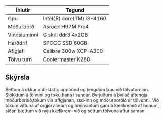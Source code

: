 | Íhlutir | Tegund |
|-------|------|
| Cpu | Intel(R) core(TM) i3-4160 |
| Móðurborð| Asrock H97M Pro4|
| Vinnsluminni | G skill ddr3 4x2GB |
| Harðdrif | SPCCC SSD 60GB|
| Aflgjafi | Calibre 300w XCP-A300|
| Tölvu turn | Coolermaster K280|

## Skýrsla

Settum á okkur anti-static armbönd og tengdum þau við tölvuturninn.
Slökktum á tölvuni og tóku hana í sundur.
Byrjuðum á því að aftengja móðurborðið,tókum við aflgjanan, ssd-inn og móðurborðið úr tölvunni. Við tókum viftuna af örgjörvanum og hreinsuðum gamla kælikremið af honum, síðan bættum við nýju kælikremi við og settum tölvuna aftur saman. 

